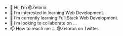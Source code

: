 - 👋 Hi, I’m @Zelorin
- 👀 I’m interested in learning Web Development.
- 🌱 I’m currently learning Full Stack Web Development.
- 💞️ I’m looking to collaborate on ...
- 📫 How to reach me ... @Zeloron on Twitter.

<!---
Zelorin/Zelorin is a ✨ special ✨ repository because its `README.md` (this file) appears on your GitHub profile.
You can click the Preview link to take a look at your changes.
--->
